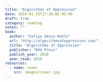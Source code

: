 ```yaml
---
title: "Algorithms of Oppression"
date: 2019-01-15T17:26:02-05:00
draft: true
category: reading
notes: ""
book:
  author: "Safiya Umoja Noble"
  url: "http://algorithmsofoppression.com/"
  title: "Algorithms of Oppression"
  publisher: "NYU Press"
  publish_year: 2018
  year_read: 2018
resources:
  - name: cover
    src: images/cover.jpg
---
```


